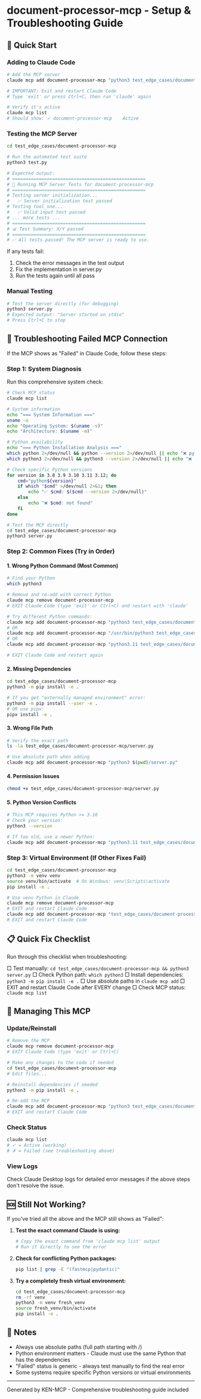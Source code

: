 # document-processor-mcp - Setup & Troubleshooting Guide

## 🚀 Quick Start

### Adding to Claude Code
```bash
# Add the MCP server
claude mcp add document-processor-mcp "python3 test_edge_cases/document-processor-mcp/server.py"

# IMPORTANT: Exit and restart Claude Code
# Type 'exit' or press Ctrl+C, then run 'claude' again

# Verify it's active
claude mcp list
# Should show: ✓ document-processor-mcp    Active
```
### Testing the MCP Server
```bash
cd test_edge_cases/document-processor-mcp

# Run the automated test suite
python3 test.py

# Expected output:
# ==================================================
# 🧪 Running MCP Server Tests for document-processor-mcp
# ==================================================
# Testing server initialization...
#   ✅ Server initialization test passed
# Testing tool_one...
#   ✅ Valid input test passed
# ... more tests ...
# ==================================================
# 📊 Test Summary: X/Y passed
# ==================================================
# ✅ All tests passed! The MCP server is ready to use.
```

If any tests fail:
1. Check the error messages in the test output
2. Fix the implementation in server.py
3. Run the tests again until all pass

### Manual Testing
```bash
# Test the server directly (for debugging)
python3 server.py
# Expected output: "Server started on stdio"
# Press Ctrl+C to stop
```

## 🔧 Troubleshooting Failed MCP Connection

If the MCP shows as "Failed" in Claude Code, follow these steps:

### Step 1: System Diagnosis

Run this comprehensive system check:

```bash
# Check MCP status
claude mcp list

# System information
echo "=== System Information ==="
uname -a
echo "Operating System: $(uname -s)"
echo "Architecture: $(uname -m)"

# Python availability
echo "=== Python Installation Analysis ==="
which python 2>/dev/null && python --version 2>/dev/null || echo "❌ python: not found"
which python3 2>/dev/null && python3 --version 2>/dev/null || echo "❌ python3: not found"

# Check specific Python versions
for version in 3.8 3.9 3.10 3.11 3.12; do
    cmd="python${version}"
    if which "$cmd" >/dev/null 2>&1; then
        echo "✅ $cmd: $($cmd --version 2>/dev/null)"
    else
        echo "❌ $cmd: not found"
    fi
done

# Test the MCP directly
cd test_edge_cases/document-processor-mcp
python3 server.py
```

### Step 2: Common Fixes (Try in Order)

#### 1. Wrong Python Command (Most Common)
```bash
# Find your Python
which python3

# Remove and re-add with correct Python
claude mcp remove document-processor-mcp
# EXIT Claude Code (type 'exit' or Ctrl+C) and restart with 'claude'

# Try different Python commands:
claude mcp add document-processor-mcp "python3 test_edge_cases/document-processor-mcp/server.py"
# OR
claude mcp add document-processor-mcp "/usr/bin/python3 test_edge_cases/document-processor-mcp/server.py"
# OR
claude mcp add document-processor-mcp "python3.11 test_edge_cases/document-processor-mcp/server.py"

# EXIT Claude Code and restart again
```

#### 2. Missing Dependencies
```bash
cd test_edge_cases/document-processor-mcp
python3 -m pip install -e .

# If you get "externally managed environment" error:
python3 -m pip install --user -e .
# OR use pipx:
pipx install -e .
```

#### 3. Wrong File Path
```bash
# Verify the exact path
ls -la test_edge_cases/document-processor-mcp/server.py

# Use absolute path when adding
claude mcp add document-processor-mcp "python3 $(pwd)/server.py"
```

#### 4. Permission Issues
```bash
chmod +x test_edge_cases/document-processor-mcp/server.py
```

#### 5. Python Version Conflicts
```bash
# This MCP requires Python >= 3.10
# Check your version:
python3 --version

# If too old, use a newer Python:
claude mcp add document-processor-mcp "python3.11 test_edge_cases/document-processor-mcp/server.py"
```

### Step 3: Virtual Environment (If Other Fixes Fail)
```bash
cd test_edge_cases/document-processor-mcp
python3 -m venv venv
source venv/bin/activate  # On Windows: venv\Scripts\activate
pip install -e .

# Use venv Python in Claude
claude mcp remove document-processor-mcp
# EXIT and restart Claude Code
claude mcp add document-processor-mcp "test_edge_cases/document-processor-mcp/venv/bin/python test_edge_cases/document-processor-mcp/server.py"
# EXIT and restart Claude Code
```

## 📋 Quick Fix Checklist

Run through this checklist when troubleshooting:

□ Test manually: `cd test_edge_cases/document-processor-mcp && python3 server.py`
□ Check Python path: `which python3`
□ Install dependencies: `python3 -m pip install -e .`
□ Use absolute paths in `claude mcp add`
□ EXIT and restart Claude Code after EVERY change
□ Check MCP status: `claude mcp list`

## 🔄 Managing This MCP

### Update/Reinstall
```bash
# Remove the MCP
claude mcp remove document-processor-mcp
# EXIT Claude Code (type 'exit' or Ctrl+C)

# Make any changes to the code if needed
cd test_edge_cases/document-processor-mcp
# Edit files...

# Reinstall dependencies if needed
python3 -m pip install -e .

# Re-add the MCP
claude mcp add document-processor-mcp "python3 test_edge_cases/document-processor-mcp/server.py"
# EXIT and restart Claude Code
```

### Check Status
```bash
claude mcp list
# ✓ = Active (working)
# ✗ = Failed (see troubleshooting above)
```

### View Logs
Check Claude Desktop logs for detailed error messages if the above steps don't resolve the issue.

## 🆘 Still Not Working?

If you've tried all the above and the MCP still shows as "Failed":

1. **Test the exact command Claude is using:**
   ```bash
   # Copy the exact command from 'claude mcp list' output
   # Run it directly to see the error
   ```

2. **Check for conflicting Python packages:**
   ```bash
   pip list | grep -E "(fastmcp|pydantic)"
   ```

3. **Try a completely fresh virtual environment:**
   ```bash
   cd test_edge_cases/document-processor-mcp
   rm -rf venv
   python3 -m venv fresh_venv
   source fresh_venv/bin/activate
   pip install -e .
   ```

## 📝 Notes

- Always use absolute paths (full path starting with /)
- Python environment matters - Claude must use the same Python that has the dependencies
- "Failed" status is generic - always test manually to find the real error
- Some systems require specific Python versions or virtual environments

---
Generated by KEN-MCP - Comprehensive troubleshooting guide included
